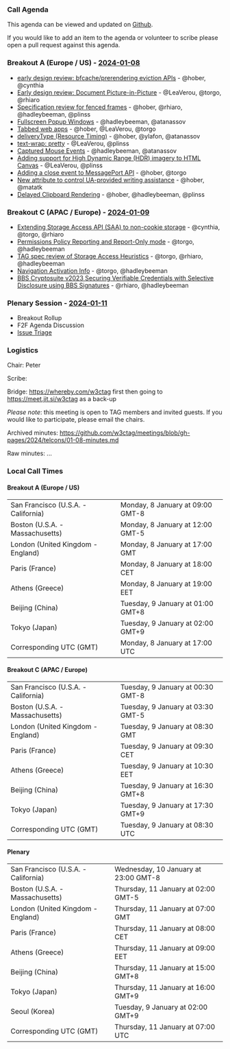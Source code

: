 ### Call Agenda

This agenda can be viewed and updated on [Github](https://github.com/w3ctag/meetings/blob/gh-pages/2024/telcons/01-08-agenda.md).

If you would like to add an item to the agenda or volunteer to scribe please open a pull request against this agenda.

### Breakout A (Europe / US) - [2024-01-08](https://www.timeanddate.com/worldclock/converter.html?iso=20240108T170000&p1=224&p2=43&p3=136&p4=195&p5=26&p6=33&p7=248&p8=235)

* [early design review: bfcache/prerendering eviction APIs](https://github.com/w3ctag/design-reviews/issues/786) - @hober, @cynthia
* [Early design review: Document Picture-in-Picture](https://github.com/w3ctag/design-reviews/issues/798) - @LeaVerou, @torgo, @rhiaro
* [Specification review for fenced frames](https://github.com/w3ctag/design-reviews/issues/838) - @hober, @rhiaro, @hadleybeeman, @plinss
* [Fullscreen Popup Windows](https://github.com/w3ctag/design-reviews/issues/840) - @hadleybeeman, @atanassov
* [Tabbed web apps](https://github.com/w3ctag/design-reviews/issues/841) - @hober, @LeaVerou, @torgo
* [deliveryType (Resource Timing)](https://github.com/w3ctag/design-reviews/issues/858) - @hober, @ylafon, @atanassov
* [text-wrap: pretty](https://github.com/w3ctag/design-reviews/issues/864) - @LeaVerou, @plinss
* [Captured Mouse Events](https://github.com/w3ctag/design-reviews/issues/872) - @hadleybeeman, @atanassov
* [Adding support for High Dynamic Range (HDR) imagery to HTML Canvas](https://github.com/w3ctag/design-reviews/issues/917) - @LeaVerou, @plinss
* [Adding a close event to MessagePort API](https://github.com/w3ctag/design-reviews/issues/923) - @hober, @torgo
* [New attribute to control UA-provided writing assistance](https://github.com/w3ctag/design-reviews/issues/924) - @hober, @matatk
* [Delayed Clipboard Rendering](https://github.com/w3ctag/design-reviews/issues/925) - @hober, @hadleybeeman, @plinss

### Breakout C (APAC / Europe) - [2024-01-09](https://www.timeanddate.com/worldclock/converter.html?iso=20240109T083000&p1=224&p2=43&p3=136&p4=195&p5=26&p6=33&p7=248&p8=235)

* [Extending Storage Access API (SAA) to non-cookie storage](https://github.com/w3ctag/design-reviews/issues/906) - @cynthia, @torgo, @rhiaro
* [Permissions Policy Reporting and Report-Only mode](https://github.com/w3ctag/design-reviews/issues/909) - @torgo, @hadleybeeman
* [TAG spec review of Storage Access Heuristics](https://github.com/w3ctag/design-reviews/issues/919) - @torgo, @rhiaro, @hadleybeeman
* [Navigation Activation Info](https://github.com/w3ctag/design-reviews/issues/921) - @torgo, @hadleybeeman
* [BBS Cryptosuite v2023 Securing Verifiable Credentials with Selective Disclosure using BBS Signatures](https://github.com/w3ctag/design-reviews/issues/922) - @rhiaro, @hadleybeeman

### Plenary Session - [2024-01-11](https://www.timeanddate.com/worldclock/converter.html?iso=20240111T070000&p1=224&p2=43&p3=136&p4=195&p5=26&p6=33&p7=248&p8=235)

* Breakout Rollup
* F2F Agenda Discussion
* [Issue Triage](https://github.com/w3ctag/design-reviews/issues?q=is%3Aissue+is%3Aopen+label%3A%22Progress%3A+untriaged%22)

### Logistics

Chair: Peter

Scribe:

Bridge: https://whereby.com/w3ctag first then going to https://meet.jit.si/w3ctag as a back-up

*Please note*: this meeting is open to TAG members and invited guests. If you would like to participate, please email the chairs.

Archived minutes: https://github.com/w3ctag/meetings/blob/gh-pages/2024/telcons/01-08-minutes.md

Raw minutes: ...


### Local Call Times

#### Breakout A (Europe / US)

<table>
<tr><td> San Francisco (U.S.A. - California) <td> Monday, 8 January at 09:00 GMT-8</td></tr>
<tr><td> Boston (U.S.A. - Massachusetts) <td> Monday, 8 January at 12:00 GMT-5</td></tr>
<tr><td> London (United Kingdom - England) <td> Monday, 8 January at 17:00 GMT</td></tr>
<tr><td> Paris (France) <td> Monday, 8 January at 18:00 CET</td></tr>
<tr><td> Athens (Greece) <td> Monday, 8 January at 19:00 EET</td></tr>
<tr><td> Beijing (China) <td> Tuesday, 9 January at 01:00 GMT+8</td></tr>
<tr><td> Tokyo (Japan) <td> Tuesday, 9 January at 02:00 GMT+9</td></tr>
<tr><td> Corresponding UTC (GMT) <td> Monday, 8 January at 17:00 UTC</td></tr>
</table>

#### Breakout C (APAC / Europe)

<table>
<tr><td> San Francisco (U.S.A. - California) <td> Tuesday, 9 January at 00:30 GMT-8</td></tr>
<tr><td> Boston (U.S.A. - Massachusetts) <td> Tuesday, 9 January at 03:30 GMT-5</td></tr>
<tr><td> London (United Kingdom - England) <td> Tuesday, 9 January at 08:30 GMT</td></tr>
<tr><td> Paris (France) <td> Tuesday, 9 January at 09:30 CET</td></tr>
<tr><td> Athens (Greece) <td> Tuesday, 9 January at 10:30 EET</td></tr>
<tr><td> Beijing (China) <td> Tuesday, 9 January at 16:30 GMT+8</td></tr>
<tr><td> Tokyo (Japan) <td> Tuesday, 9 January at 17:30 GMT+9</td></tr>
<tr><td> Corresponding UTC (GMT) <td> Tuesday, 9 January at 08:30 UTC</td></tr>
</table>

#### Plenary

<table>
<tr><td> San Francisco (U.S.A. - California) <td> Wednesday, 10 January at 23:00 GMT-8</td></tr>
<tr><td> Boston (U.S.A. - Massachusetts) <td> Thursday, 11 January at 02:00 GMT-5</td></tr>
<tr><td> London (United Kingdom - England) <td> Thursday, 11 January at 07:00 GMT</td></tr>
<tr><td> Paris (France) <td> Thursday, 11 January at 08:00 CET</td></tr>
<tr><td> Athens (Greece) <td> Thursday, 11 January at 09:00 EET</td></tr>
<tr><td> Beijing (China) <td> Thursday, 11 January at 15:00 GMT+8</td></tr>
<tr><td> Tokyo (Japan) <td> Thursday, 11 January at 16:00 GMT+9</td></tr>
<tr><td> Seoul (Korea) <td> Tuesday, 9 January at 02:00 GMT+9</td></tr>
<tr><td> Corresponding UTC (GMT) <td> Thursday, 11 January at 07:00 UTC</td></tr>
</table>

